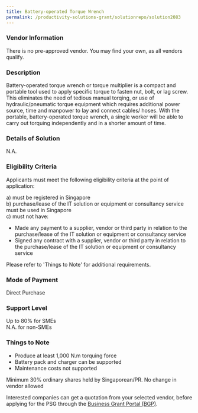 ```yaml
---
title: Battery-operated Torque Wrench
permalink: /productivity-solutions-grant/solutionrepo/solution2083
---
```


### Vendor Information
There is no pre-approved vendor. You may find your own, as all vendors qualify.

### Description

Battery-operated torque wrench or torque multiplier is a compact and portable tool used to apply specific torque to fasten nut, bolt, or lag screw. This eliminates the need of tedious manual torqing, or use of hydraulic/pneumatic torque equipment which requires additional power source, time and manpower to lay and connect cables/ hoses. With the portable, battery-operated torque wrench, a single worker will be able to carry out torquing independently and in a shorter amount of time. 

### Details of Solution

N.A.

### Eligibility Criteria

Applicants must meet the following eligibility criteria at the point of application:

a) must be registered in Singapore <br>
b) purchase/lease of the IT solution or equipment or consultancy service must be used in Singapore <br>
c) must not have:
- Made any payment to a supplier, vendor or third party in relation to the purchase/lease of the IT solution or equipment or consultancy service
- Signed any contract with a supplier, vendor or third party in relation to the purchase/lease of the IT solution or equipment or consultancy service

Please refer to 'Things to Note' for additional requirements.

### Mode of Payment
Direct Purchase

### Support Level
Up to 80% for SMEs <br>
N.A. for non-SMEs

### Things to Note
- Produce at least 1,000 N.m torquing force 
- Battery pack and charger can be supported
- Maintenance costs not supported

Minimum 30% ordinary shares held by Singaporean/PR. No change in vendor allowed

Interested companies can get a quotation from your selected vendor, before applying for the PSG through the <a target='_blank' href='https://www.businessgrants.gov.sg/'>Business Grant Portal (BGP)</a>.
